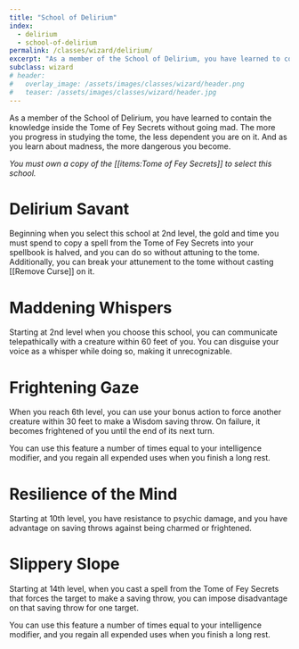 ```yaml
---
title: "School of Delirium"
index:
  - delirium
  - school-of-delirium
permalink: /classes/wizard/delirium/
excerpt: "As a member of the School of Delirium, you have learned to contain the knowledge inside the Tome of Fey Secrets without going mad."
subclass: wizard
# header:
#   overlay_image: /assets/images/classes/wizard/header.png
#   teaser: /assets/images/classes/wizard/header.jpg
---
```

As a member of the School of Delirium, you have learned to contain the knowledge inside the Tome of Fey Secrets without going mad. The more you progress in studying the tome, the less dependent you are on it. And as you learn about madness, the more dangerous you become.

*You must own a copy of the [[items:Tome of Fey Secrets]] to select this school.*

# Delirium Savant
Beginning when you select this school at 2nd level, the gold and time you must spend to copy a spell from the Tome of Fey Secrets into your spellbook is halved, and you can do so without attuning to the tome. Additionally, you can break your attunement to the tome without casting [[Remove Curse]] on it.

# Maddening Whispers
Starting at 2nd level when you choose this school, you can communicate telepathically with a creature within 60 feet of you. You can disguise your voice as a whisper while doing so, making it unrecognizable.

# Frightening Gaze
When you reach 6th level, you can use your bonus action to force another creature within 30 feet to make a Wisdom saving throw. On failure, it becomes frightened of you until the end of its next turn.

You can use this feature a number of times equal to your intelligence modifier, and you regain all expended uses when you finish a long rest.

# Resilience of the Mind
Starting at 10th level, you have resistance to psychic damage, and you have advantage on saving throws against being charmed or frightened.

# Slippery Slope
Starting at 14th level, when you cast a spell from the Tome of Fey Secrets that forces the target to make a saving throw, you can impose disadvantage on that saving throw for one target.

You can use this feature a number of times equal to your intelligence modifier, and you regain all expended uses when you finish a long rest.
